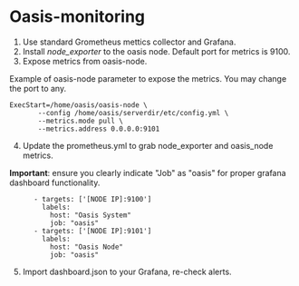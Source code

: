 # Oasis-monitoring

1) Use standard Grometheus mettics collector and Grafana.
2) Install *node_exporter* to the oasis node. Default port for metrics is 9100.
3) Expose metrics from oasis-node.

 Example of oasis-node parameter to expose the metrics. You may change the port to any.
 
 ```
 ExecStart=/home/oasis/oasis-node \
        --config /home/oasis/serverdir/etc/config.yml \
        --metrics.mode pull \ 
        --metrics.address 0.0.0.0:9101 
```
 
4) Update the prometheus.yml to grab node_exporter and oasis_node metrics.

  **Important**: ensure you clearly indicate "Job" as "oasis" for proper grafana dashboard functionality.

```
      - targets: ['[NODE IP]:9100']
        labels:
          host: "Oasis System"
          job: "oasis"
      - targets: ['[NODE IP]:9101']
        labels:
          host: "Oasis Node"
          job: "oasis"
```

5) Import dashboard.json to your Grafana, re-check alerts. 
